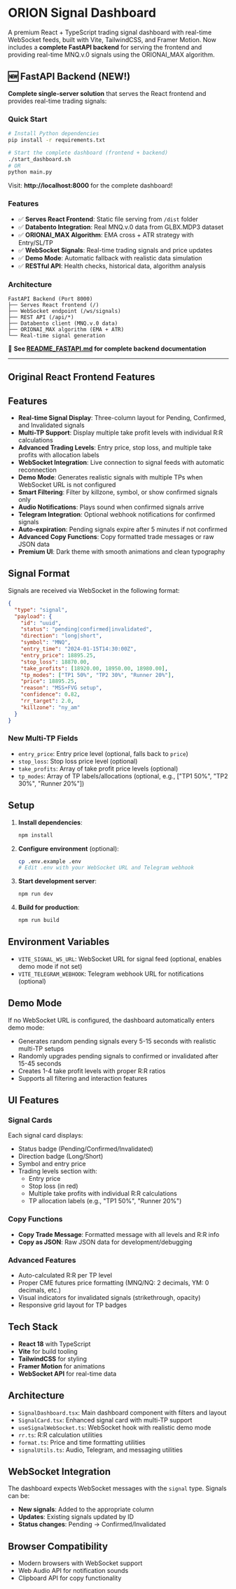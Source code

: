 # ORION Signal Dashboard

A premium React + TypeScript trading signal dashboard with real-time WebSocket feeds, built with Vite, TailwindCSS, and Framer Motion. Now includes a **complete FastAPI backend** for serving the frontend and providing real-time MNQ.v.0 signals using the ORIONAI_MAX algorithm.

## 🆕 FastAPI Backend (NEW!)

**Complete single-server solution** that serves the React frontend and provides real-time trading signals:

### Quick Start
```bash
# Install Python dependencies
pip install -r requirements.txt

# Start the complete dashboard (frontend + backend)
./start_dashboard.sh
# OR
python main.py
```

Visit: **http://localhost:8000** for the complete dashboard!

### Features
- ✅ **Serves React Frontend**: Static file serving from `/dist` folder
- ✅ **Databento Integration**: Real MNQ.v.0 data from GLBX.MDP3 dataset  
- ✅ **ORIONAI_MAX Algorithm**: EMA cross + ATR strategy with Entry/SL/TP
- ✅ **WebSocket Signals**: Real-time trading signals and price updates
- ✅ **Demo Mode**: Automatic fallback with realistic data simulation
- ✅ **RESTful API**: Health checks, historical data, algorithm analysis

### Architecture
```
FastAPI Backend (Port 8000)
├── Serves React frontend (/)
├── WebSocket endpoint (/ws/signals)  
├── REST API (/api/*)
├── Databento client (MNQ.v.0 data)
├── ORIONAI_MAX algorithm (EMA + ATR)
└── Real-time signal generation
```

📖 **See [README_FASTAPI.md](README_FASTAPI.md) for complete backend documentation**

---

## Original React Frontend Features

## Features

- **Real-time Signal Display**: Three-column layout for Pending, Confirmed, and Invalidated signals
- **Multi-TP Support**: Display multiple take profit levels with individual R:R calculations
- **Advanced Trading Levels**: Entry price, stop loss, and multiple take profits with allocation labels
- **WebSocket Integration**: Live connection to signal feeds with automatic reconnection
- **Demo Mode**: Generates realistic signals with multiple TPs when WebSocket URL is not configured
- **Smart Filtering**: Filter by killzone, symbol, or show confirmed signals only
- **Audio Notifications**: Plays sound when confirmed signals arrive
- **Telegram Integration**: Optional webhook notifications for confirmed signals
- **Auto-expiration**: Pending signals expire after 5 minutes if not confirmed
- **Advanced Copy Functions**: Copy formatted trade messages or raw JSON data
- **Premium UI**: Dark theme with smooth animations and clean typography

## Signal Format

Signals are received via WebSocket in the following format:

```json
{
  "type": "signal",
  "payload": {
    "id": "uuid",
    "status": "pending|confirmed|invalidated",
    "direction": "long|short",
    "symbol": "MNQ",
    "entry_time": "2024-01-15T14:30:00Z",
    "entry_price": 18895.25,
    "stop_loss": 18870.00,
    "take_profits": [18920.00, 18950.00, 18980.00],
    "tp_modes": ["TP1 50%", "TP2 30%", "Runner 20%"],
    "price": 18895.25,
    "reason": "MSS+FVG setup",
    "confidence": 0.82,
    "rr_target": 2.0,
    "killzone": "ny_am"
  }
}
```

### New Multi-TP Fields

- `entry_price`: Entry price level (optional, falls back to `price`)
- `stop_loss`: Stop loss price level (optional)
- `take_profits`: Array of take profit price levels (optional)
- `tp_modes`: Array of TP labels/allocations (optional, e.g., ["TP1 50%", "TP2 30%", "Runner 20%"])

## Setup

1. **Install dependencies**:
   ```bash
   npm install
   ```

2. **Configure environment** (optional):
   ```bash
   cp .env.example .env
   # Edit .env with your WebSocket URL and Telegram webhook
   ```

3. **Start development server**:
   ```bash
   npm run dev
   ```

4. **Build for production**:
   ```bash
   npm run build
   ```

## Environment Variables

- `VITE_SIGNAL_WS_URL`: WebSocket URL for signal feed (optional, enables demo mode if not set)
- `VITE_TELEGRAM_WEBHOOK`: Telegram webhook URL for notifications (optional)

## Demo Mode

If no WebSocket URL is configured, the dashboard automatically enters demo mode:
- Generates random pending signals every 5-15 seconds with realistic multi-TP setups
- Randomly upgrades pending signals to confirmed or invalidated after 15-45 seconds
- Creates 1-4 take profit levels with proper R:R ratios
- Supports all filtering and interaction features

## UI Features

### Signal Cards
Each signal card displays:
- Status badge (Pending/Confirmed/Invalidated)
- Direction badge (Long/Short)
- Symbol and entry price
- Trading levels section with:
  - Entry price
  - Stop loss (in red)
  - Multiple take profits with individual R:R calculations
  - TP allocation labels (e.g., "TP1 50%", "Runner 20%")

### Copy Functions
- **Copy Trade Message**: Formatted message with all levels and R:R info
- **Copy as JSON**: Raw JSON data for development/debugging

### Advanced Features
- Auto-calculated R:R per TP level
- Proper CME futures price formatting (MNQ/NQ: 2 decimals, YM: 0 decimals, etc.)
- Visual indicators for invalidated signals (strikethrough, opacity)
- Responsive grid layout for TP badges

## Tech Stack

- **React 18** with TypeScript
- **Vite** for build tooling
- **TailwindCSS** for styling
- **Framer Motion** for animations
- **WebSocket API** for real-time data

## Architecture

- `SignalDashboard.tsx`: Main dashboard component with filters and layout
- `SignalCard.tsx`: Enhanced signal card with multi-TP support
- `useSignalWebSocket.ts`: WebSocket hook with realistic demo mode
- `rr.ts`: R:R calculation utilities
- `format.ts`: Price and time formatting utilities
- `signalUtils.ts`: Audio, Telegram, and messaging utilities

## WebSocket Integration

The dashboard expects WebSocket messages with the `signal` type. Signals can be:
- **New signals**: Added to the appropriate column
- **Updates**: Existing signals updated by ID
- **Status changes**: Pending → Confirmed/Invalidated

## Browser Compatibility

- Modern browsers with WebSocket support
- Web Audio API for notification sounds
- Clipboard API for copy functionality
